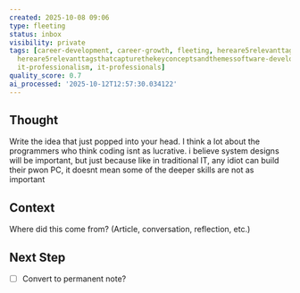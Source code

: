 ```yaml
---
created: 2025-10-08 09:06
type: fleeting
status: inbox
visibility: private
tags: [career-development, career-growth, fleeting, hereare5relevanttagsextractedfromthecontentthoughts,
  hereare5relevanttagsthatcapturethekeyconceptsandthemessoftware-development, inbox,
  it-professionalism, it-professionals]
quality_score: 0.7
ai_processed: '2025-10-12T12:57:30.034122'
---
```


<!--
NOTE: This file uses a static date for validation. For new notes, use:
created: 2025-10-08 09:06
-->

## Thought  
Write the idea that just popped into your head.
I think a lot about the programmers who think coding isnt as lucrative. i believe system designs will be important, but just because like in traditional IT, any idiot can build their pwon PC, it doesnt mean some of the deeper skills are not as important

## Context  
Where did this come from? (Article, conversation, reflection, etc.)

## Next Step  
- [ ] Convert to permanent note?
